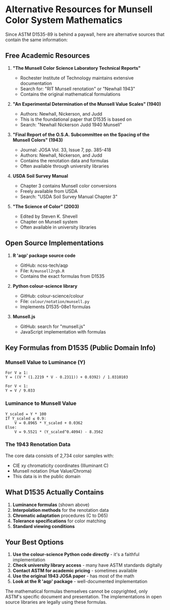 # Alternative Resources for Munsell Color System Mathematics

Since ASTM D1535-89 is behind a paywall, here are alternative sources that contain the same information:

## Free Academic Resources

1. **"The Munsell Color Science Laboratory Technical Reports"**
   - Rochester Institute of Technology maintains extensive documentation
   - Search for: "RIT Munsell renotation" or "Newhall 1943"
   - Contains the original mathematical formulations

2. **"An Experimental Determination of the Munsell Value Scales" (1940)**
   - Authors: Newhall, Nickerson, and Judd
   - This is the foundational paper that D1535 is based on
   - Search: "Newhall Nickerson Judd 1940 Munsell"

3. **"Final Report of the O.S.A. Subcommittee on the Spacing of the Munsell Colors" (1943)**
   - Journal: JOSA Vol. 33, Issue 7, pp. 385-418
   - Authors: Newhall, Nickerson, and Judd
   - Contains the renotation data and formulas
   - Often available through university libraries

4. **USDA Soil Survey Manual**
   - Chapter 3 contains Munsell color conversions
   - Freely available from USDA
   - Search: "USDA Soil Survey Manual Chapter 3"

5. **"The Science of Color" (2003)**
   - Edited by Steven K. Shevell
   - Chapter on Munsell system
   - Often available in university libraries

## Open Source Implementations

1. **R 'aqp' package source code**
   - GitHub: ncss-tech/aqp
   - File: `R/munsell2rgb.R`
   - Contains the exact formulas from D1535

2. **Python colour-science library**
   - GitHub: colour-science/colour
   - File: `colour/notation/munsell.py`
   - Implements D1535-08e1 formulas

3. **Munsell.js**
   - GitHub: search for "munsell.js"
   - JavaScript implementation with formulas

## Key Formulas from D1535 (Public Domain Info)

### Munsell Value to Luminance (Y)
```
For V ≥ 1:
Y = ((V * (1.2219 * V - 0.2311)) + 0.0392) / 1.0310103

For V < 1:
Y = V / 9.033
```

### Luminance to Munsell Value
```
Y_scaled = Y * 100
If Y_scaled ≤ 0.9:
    V = 0.8965 * Y_scaled + 0.0362
Else:
    V = 9.5521 * (Y_scaled^0.4094) - 8.3562
```

### The 1943 Renotation Data
The core data consists of 2,734 color samples with:
- CIE xy chromaticity coordinates (Illuminant C)
- Munsell notation (Hue Value/Chroma)
- This data is in the public domain

## What D1535 Actually Contains

1. **Luminance formulas** (shown above)
2. **Interpolation methods** for the renotation data
3. **Chromatic adaptation** procedures (C to D65)
4. **Tolerance specifications** for color matching
5. **Standard viewing conditions**

## Your Best Options

1. **Use the colour-science Python code directly** - it's a faithful implementation
2. **Check university library access** - many have ASTM standards digitally
3. **Contact ASTM for academic pricing** - sometimes available
4. **Use the original 1943 JOSA paper** - has most of the math
5. **Look at the R 'aqp' package** - well-documented implementation

The mathematical formulas themselves cannot be copyrighted, only ASTM's specific document and presentation. The implementations in open source libraries are legally using these formulas.